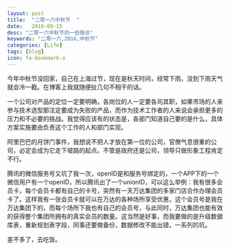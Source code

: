 ```yaml
---
layout: post
title:  "二零一六中秋节  "
date:   2016-09-15
desc: "二零一六中秋节的一些随谈"
keywords: "二零一六,2016,中秋节"
categories: [Life]
tags: [blog]
icon: fa-bookmark-o
---
```


今年中秋节没回家，自己在上海过节，现在是秋天时间，经常下雨，没到下雨天气就会冷一截。在博客上我就随便扯几句不相干的话。

一个公司对产品的定位一定要明确，各岗位的人一定要各司其职，如果市场的人来参与技术选型那注定要成为失败的产品，而作为技术工作者的人来说会承担更多的压力和不必要的挑战。我觉得应该有的状态是，各部门知道自己要的是什么，具体方案实施要由负责这个工作的人和部门实现。

阿里巴巴的月饼门事件，我想说不把人才放在第一位的公司，官僚气息很重的公司，必定会成为它走下坡路的起点。不管是政府还是公司，领导只做形象工程肯定不行。

腾讯的微信服务号又坑了我一次，openID是和服务号绑定的，一个APP下的一个微信用户有一个openID，所以腾讯出了一个unionID，可以这么举例：我有很多会员卡，每个会员卡都有自己的卡号，突然有一天万达集团的多家门店合作办理会员卡了。这样我有一张会员卡就可以在万达的各种场所享受优惠，这个会员号是我在万达集团下的，而每个场所下我也有自己的会员号，与此同时，万达集团也能有效的获得整个集团所拥有的真实会员的数量。这当然是好事，而我要做的是升级数据库表，重新规划表字段，同事还要做备份，数据修改不能出错，一系列的坑。

差不多了，去吃饭。
